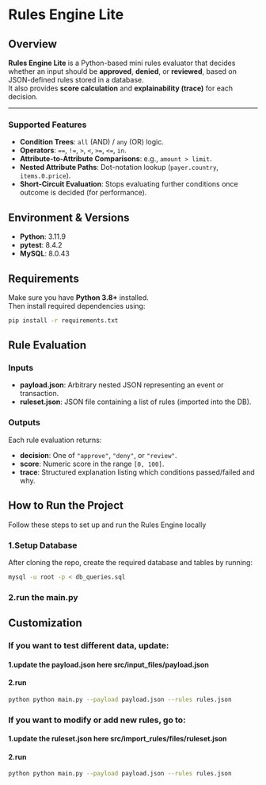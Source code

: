 # Rules Engine Lite

## Overview
**Rules Engine Lite** is a Python-based mini rules evaluator that decides whether an input should be **approved**, **denied**, or **reviewed**, based on JSON-defined rules stored in a database.  
It also provides **score calculation** and **explainability (trace)** for each decision.

---

### Supported Features
- **Condition Trees**: `all` (AND) / `any` (OR) logic.  
- **Operators**: `==`, `!=`, `>`, `<`, `>=`, `<=`, `in`.  
- **Attribute-to-Attribute Comparisons**: e.g., `amount > limit`.  
- **Nested Attribute Paths**: Dot-notation lookup (`payer.country`, `items.0.price`).  
- **Short-Circuit Evaluation**: Stops evaluating further conditions once outcome is decided (for performance).

## Environment & Versions

- **Python**: 3.11.9
- **pytest**: 8.4.2
- **MySQL**: 8.0.43 

## Requirements

Make sure you have **Python 3.8+** installed.  
Then install required dependencies using:

```bash
pip install -r requirements.txt

```

## Rule Evaluation

### Inputs
- **payload.json**: Arbitrary nested JSON representing an event or transaction.  
- **ruleset.json**: JSON file containing a list of rules (imported into the DB).


### Outputs
Each rule evaluation returns:
- **decision**: One of `"approve"`, `"deny"`, or `"review"`.  
- **score**: Numeric score in the range `[0, 100]`.  
- **trace**: Structured explanation listing which conditions passed/failed and why. 

 
 
##  How to Run the Project

Follow these steps to set up and run the Rules Engine locally   

### 1.Setup Database
After cloning the repo, create the required database and tables by running:

```bash
mysql -u root -p < db_queries.sql
```
### 2.run the main.py

## Customization
### If you want to test different data, update:
#### 1.update the payload.json here src/input_files/payload.json
#### 2.run 
```bash
python python main.py --payload payload.json --rules rules.json
```

### If you want to modify or add new rules, go to:
#### 1.update the ruleset.json here src/import_rules/files/ruleset.json
#### 2.run 
```bash
python python main.py --payload payload.json --rules rules.json
```
